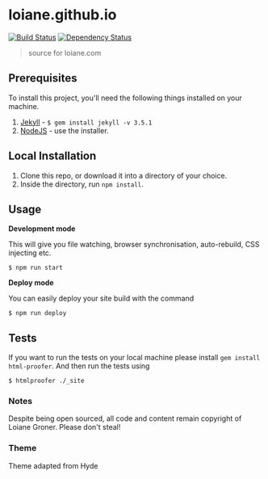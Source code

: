 # loiane.github.io

[![Build Status][travis-image]][travis-url] [![Dependency Status][dependencyci-image]][dependencyci-url]

> source for loiane.com

## Prerequisites

To install this project, you'll need the following things installed on your machine.

1. [Jekyll](http://jekyllrb.com/) - `$ gem install jekyll -v 3.5.1`
2. [NodeJS](http://nodejs.org) - use the installer.

## Local Installation

1. Clone this repo, or download it into a directory of your choice.
2. Inside the directory, run `npm install`.

## Usage

**Development mode**

This will give you file watching, browser synchronisation, auto-rebuild, CSS injecting etc.

```shell
$ npm run start
```

**Deploy mode**

You can easily deploy your site build with the command
```shell
$ npm run deploy
```

## Tests

If you want to run the tests on your local machine please install `gem install html-proofer`. And then run the tests using
```shell
$ htmlproofer ./_site
```

[license-image]: https://img.shields.io/badge/license-ISC-blue.svg
[license-url]: https://github.com/loiane/loiane.github.io/blob/master/LICENSE
[travis-image]: https://travis-ci.org/loiane/loiane.github.io.svg?branch=master
[travis-url]: https://travis-ci.org/loiane/loiane.github.io
[dependencyci-image]: https://dependencyci.com/github/loiane/loiane.github.io/badge
[dependencyci-url]: https://dependencyci.com/github/loiane/loiane.github.io

### Notes

Despite being open sourced, all code and content remain copyright of Loiane Groner. Please don't steal!

### Theme

Theme adapted from Hyde
